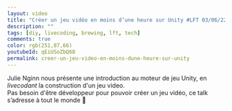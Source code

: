 ```yaml
---
layout: video
title: "Créer un jeu vidéo en moins d’une heure sur Unity #LFT 03/06/22"
description: ""
tags: [diy, livecoding, brewing, lft, tech]
comments: true
color: rgb(251,87,66)
youtubeId: qEiUSoZbQ68
permalink: creer-un-jeu-video-en-moins-dune-heure-sur-unity
---
```


Julie Nginn nous présente une introduction au moteur de jeu Unity, en *livecodant* la construction d'un jeu video.  
Pas besoin d'être développeur pour pouvoir créer un jeu vidéo, ce talk s’adresse à tout le monde 🙂